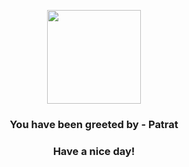 <p align="center">
            <img src="https://raw.githubusercontent.com/PokeAPI/sprites/master/sprites/pokemon/504.png" width="150" height="150">
          </p>
          <h3 align="center">You have been greeted by - <b>Patrat</b></h3>
          <h3 align="center">Have a nice day!</h3>
        